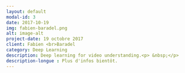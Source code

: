 ```yaml
---
layout: default
modal-id: 3
date: 2017-10-19
img: fabien-baradel.png
alt: image-alt
project-date: 19 octobre 2017
client: Fabien <br>Baradel 
category: Deep Learning
description: Deep learning for video understanding.<p> &nbsp;</p>
description-longue : Plus d'infos bientôt. 
---
```

